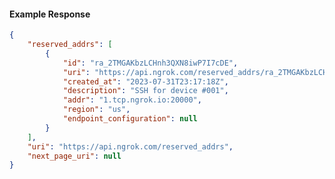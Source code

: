 <!-- Code generated for API Clients. DO NOT EDIT. -->

#### Example Response

```json
{
	"reserved_addrs": [
		{
			"id": "ra_2TMGAKbzLCHnh3QXN8iwP7I7cDE",
			"uri": "https://api.ngrok.com/reserved_addrs/ra_2TMGAKbzLCHnh3QXN8iwP7I7cDE",
			"created_at": "2023-07-31T23:17:18Z",
			"description": "SSH for device #001",
			"addr": "1.tcp.ngrok.io:20000",
			"region": "us",
			"endpoint_configuration": null
		}
	],
	"uri": "https://api.ngrok.com/reserved_addrs",
	"next_page_uri": null
}
```
